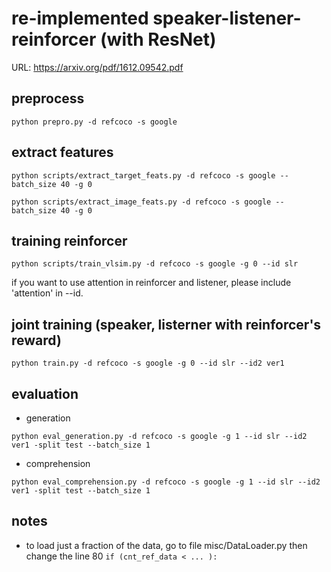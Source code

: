 # re-implemented speaker-listener-reinforcer (with ResNet)
URL: https://arxiv.org/pdf/1612.09542.pdf

## preprocess
```
python prepro.py -d refcoco -s google
```

## extract features
```
python scripts/extract_target_feats.py -d refcoco -s google --batch_size 40 -g 0
```

```
python scripts/extract_image_feats.py -d refcoco -s google --batch_size 40 -g 0
```

## training reinforcer
```
python scripts/train_vlsim.py -d refcoco -s google -g 0 --id slr
```

if you want to use attention in reinforcer and listener, please include 'attention' in --id.

## joint training (speaker, listerner with reinforcer's reward)
```
python train.py -d refcoco -s google -g 0 --id slr --id2 ver1
```

## evaluation

- generation
```
python eval_generation.py -d refcoco -s google -g 1 --id slr --id2 ver1 -split test --batch_size 1
```

- comprehension
```
python eval_comprehension.py -d refcoco -s google -g 1 --id slr --id2 ver1 -split test --batch_size 1
```

## notes
- to load just a fraction of the data, go to file misc/DataLoader.py then change the line 80 ` if (cnt_ref_data < ... ): `
